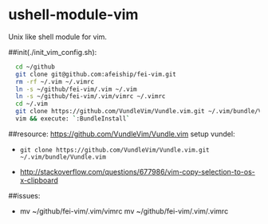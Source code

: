 # ushell-module-vim
Unix like shell module for vim.

##init(./init_vim_config.sh):
```bash
  cd ~/github
  git clone git@github.com:afeiship/fei-vim.git
  rm -rf ~/.vim ~/.vimrc
  ln -s ~/github/fei-vim/.vim ~/.vim
  ln -s ~/github/fei-vim/.vim/vimrc ~/.vimrc
  cd ~/.vim
  git clone https://github.com/VundleVim/Vundle.vim.git ~/.vim/bundle/Vundle.vim
  vim && execute: `:BundleInstall`
```


##resource:
https://github.com/VundleVim/Vundle.vim
setup vundel:
  - `git clone https://github.com/VundleVim/Vundle.vim.git ~/.vim/bundle/Vundle.vim`

+ http://stackoverflow.com/questions/677986/vim-copy-selection-to-os-x-clipboard

##issues:
+ mv ~/github/fei-vim/.vim/vimrc mv ~/github/fei-vim/.vim/.vimrc
